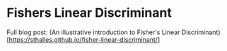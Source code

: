 # Fishers Linear Discriminant

Full blog post: (An illustrative introduction to Fisher's Linear Discriminant)[https://sthalles.github.io/fisher-linear-discriminant/]
